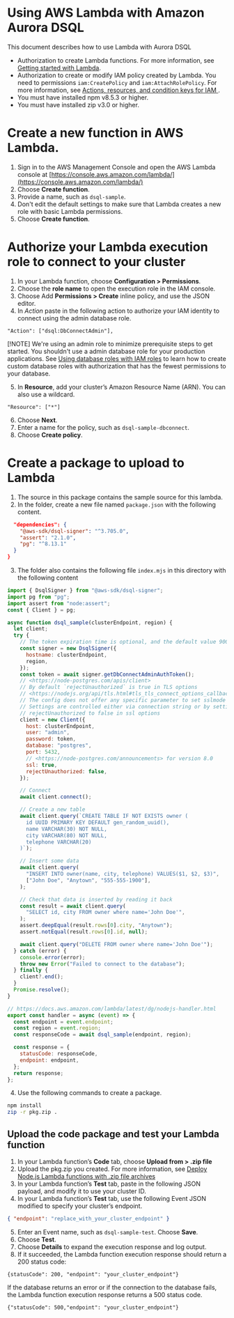 # Using AWS Lambda with Amazon Aurora DSQL

This document describes how to use Lambda with Aurora DSQL

- Authorization to create Lambda functions. For more information, see [Getting started with Lambda](https://docs.aws.amazon.com/lambda/latest/dg/getting-started.html).
- Authorization to create or modify IAM policy created by Lambda. You need to permissions `iam:CreatePolicy` and `iam:AttachRolePolicy`. For more information, see [Actions, resources, and condition keys for IAM ](https://docs.aws.amazon.com/service-authorization/latest/reference/list_awsidentityandaccessmanagementiam.html).
- You must have installed npm v8.5.3 or higher.
- You must have installed zip v3.0 or higher.

# Create a new function in AWS Lambda.

1. Sign in to the AWS Management Console and open the AWS Lambda console at [https://console.aws.amazon.com/lambda/](https://console.aws.amazon.com/lambda/)
2. Choose **Create function**.
3. Provide a name, such as `dsql-sample`.
4. Don't edit the default settings to make sure that Lambda creates a new role with basic Lambda permissions.
5. Choose **Create function**.

# Authorize your Lambda execution role to connect to your cluster

1. In your Lambda function, choose **Configuration > Permissions**.
2. Choose the **role name** to open the execution role in the IAM console.
3. Choose Add **Permissions > Create** inline policy, and use the JSON editor.
4. In _Action_ paste in the following action to authorize your IAM identity to connect using the admin database role.

```
"Action": ["dsql:DbConnectAdmin"],
```

[!NOTE]
We're using an admin role to minimize prerequisite steps to get started. You shouldn't use a admin database role for your production applications. See [Using database roles with IAM roles](https://docs.aws.amazon.com/aurora-dsql/latest/userguide/using-database-and-iam-roles.html) to learn how to create custom database roles with authorization that has the fewest permissions to your database.

5. In **Resource**, add your cluster’s Amazon Resource Name (ARN). You can also use a wildcard.

```
"Resource": ["*"]
```

6. Choose **Next**.
7. Enter a name for the policy, such as `dsql-sample-dbconnect`.
8. Choose **Create policy**.

# Create a package to upload to Lambda

1. The source in this package contains the sample source for this lambda.
2. In the folder, create a new file named `package.json` with the following content.

```json
  "dependencies": {
    "@aws-sdk/dsql-signer": "^3.705.0",
    "assert": "2.1.0",
    "pg": "^8.13.1"
  }
}
```

3. The folder also contains the following file `index.mjs` in this directory with the following content

```javascript
import { DsqlSigner } from "@aws-sdk/dsql-signer";
import pg from "pg";
import assert from "node:assert";
const { Client } = pg;

async function dsql_sample(clusterEndpoint, region) {
  let client;
  try {
    // The token expiration time is optional, and the default value 900 seconds
    const signer = new DsqlSigner({
      hostname: clusterEndpoint,
      region,
    });
    const token = await signer.getDbConnectAdminAuthToken();
    // <https://node-postgres.com/apis/client>
    // By default `rejectUnauthorized` is true in TLS options
    // <https://nodejs.org/api/tls.html#tls_tls_connect_options_callback>
    // The config does not offer any specific parameter to set sslmode to verify-full
    // Settings are controlled either via connection string or by setting
    // rejectUnauthorized to false in ssl options
    client = new Client({
      host: clusterEndpoint,
      user: "admin",
      password: token,
      database: "postgres",
      port: 5432,
      // <https://node-postgres.com/announcements> for version 8.0
      ssl: true,
      rejectUnauthorized: false,
    });

    // Connect
    await client.connect();

    // Create a new table
    await client.query(`CREATE TABLE IF NOT EXISTS owner (
      id UUID PRIMARY KEY DEFAULT gen_random_uuid(),
      name VARCHAR(30) NOT NULL,
      city VARCHAR(80) NOT NULL,
      telephone VARCHAR(20)
    )`);

    // Insert some data
    await client.query(
      "INSERT INTO owner(name, city, telephone) VALUES($1, $2, $3)",
      ["John Doe", "Anytown", "555-555-1900"],
    );

    // Check that data is inserted by reading it back
    const result = await client.query(
      "SELECT id, city FROM owner where name='John Doe'",
    );
    assert.deepEqual(result.rows[0].city, "Anytown");
    assert.notEqual(result.rows[0].id, null);

    await client.query("DELETE FROM owner where name='John Doe'");
  } catch (error) {
    console.error(error);
    throw new Error("Failed to connect to the database");
  } finally {
    client?.end();
  }
  Promise.resolve();
}

// https://docs.aws.amazon.com/lambda/latest/dg/nodejs-handler.html
export const handler = async (event) => {
  const endpoint = event.endpoint;
  const region = event.region;
  const responseCode = await dsql_sample(endpoint, region);

  const response = {
    statusCode: responseCode,
    endpoint: endpoint,
  };
  return response;
};
```

4. Use the following commands to create a package.

```bash
npm install
zip -r pkg.zip .
```

## Upload the code package and test your Lambda function

1. In your Lambda function’s **Code** tab, choose **Upload from > .zip file**
2. Upload the pkg.zip you created. For more information, see [Deploy Node.js Lambda functions with .zip file archives](https://docs.aws.amazon.com/lambda/latest/dg/nodejs-package.html)
3. In your Lambda function’s **Test** tab, paste in the following JSON payload, and modify it to use your cluster ID.
4. In your Lambda function’s **Test** tab, use the following Event JSON modified to specify your cluster’s endpoint.

```json
{ "endpoint": "replace_with_your_cluster_endpoint" }
```

5. Enter an Event name, such as `dsql-sample-test`. Choose **Save**.
6. Choose **Test**.
7. Choose **Details** to expand the execution response and log output.
8. If it succeeded, the Lambda function execution response should return a 200 status code:

```
{statusCode": 200, "endpoint": "your_cluster_endpoint"}
```

If the database returns an error or if the connection to the database fails, the Lambda function execution response returns a 500 status code.

```
{"statusCode": 500,"endpoint": "your_cluster_endpoint"}
```
